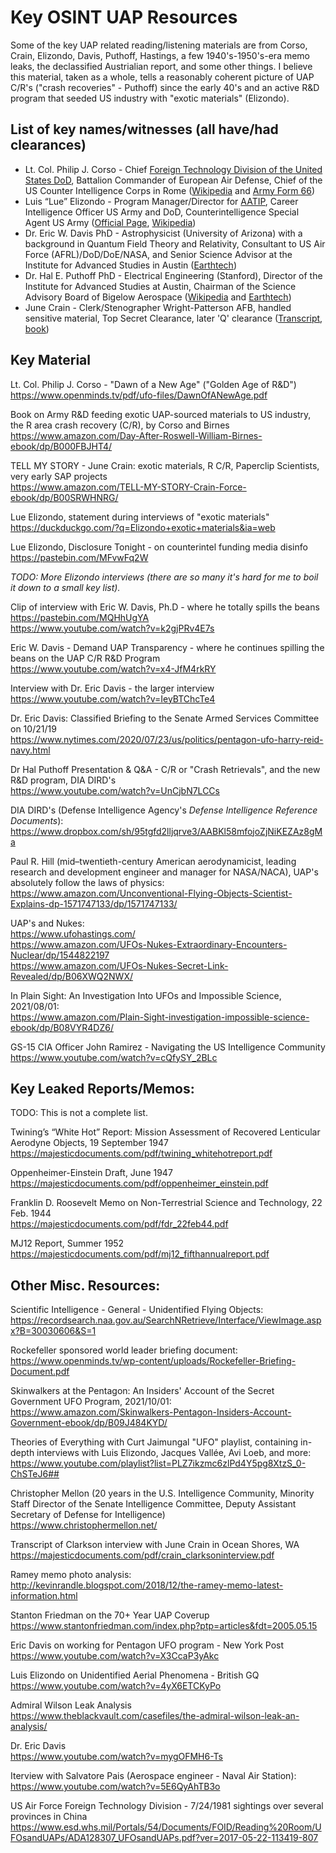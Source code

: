 # Key OSINT UAP Resources
Some of the key UAP related reading/listening materials are from Corso, Crain, Elizondo, Davis, Puthoff, Hastings,  a few 1940's-1950's-era memo leaks, the declassified Austrialian report, and some other things. I believe this material, taken as a whole, tells a reasonably coherent picture of UAP C/R's ("crash recoveries" - Puthoff) since the early 40's and an active R&D program that seeded US industry with "exotic materials" (Elizondo).

## List of key names/witnesses (all have/had clearances)
- Lt. Col. Philip J. Corso - Chief [Foreign Technology Division of the United States DoD](https://en.wikipedia.org/wiki/National_Air_and_Space_Intelligence_Center#Foreign_Technology_Division), Battalion Commander of European Air Defense, Chief of the US Counter Intelligence Corps in Rome ([Wikipedia](https://en.wikipedia.org/wiki/Philip_J._Corso) and [Army Form 66](http://www.cufon.org/cufon/corso_da66.htm))
- Luis “Lue” Elizondo - Program Manager/Director for [AATIP](https://www.nytimes.com/2017/12/16/us/politics/pentagon-program-ufo-harry-reid.html), Career Intelligence Officer US Army and DoD, Counterintelligence Special Agent US Army ([Official Page](https://luiselizondo-official.com/), [Wikipedia](https://en.wikipedia.org/wiki/Luis_Elizondo))
- Dr. Eric W. Davis PhD - Astrophysicist (University of Arizona) with a background in Quantum Field Theory and Relativity, Consultant to US Air Force (AFRL)/DoD/DoE/NASA, and Senior Science Advisor at the Institute for Advanced Studies in Austin ([Earthtech](https://earthtech.org/pubs/davis/))
- Dr. Hal E. Puthoff PhD - Electrical Engineering (Stanford), Director of the Institute for Advanced Studies at Austin, Chairman of the Science Advisory Board of Bigelow Aerospace ([Wikipedia](https://en.wikipedia.org/wiki/Harold_E._Puthoff) and [Earthtech](https://earthtech.org/pubs/puthoff/))
- June Crain - Clerk/Stenographer Wright-Patterson AFB, handled sensitive material, Top Secret Clearance, later 'Q' clearance ([Transcript](https://majesticdocuments.com/pdf/crain_clarksoninterview.pdf), [book](https://www.amazon.com/TELL-MY-STORY-Crain-Force-ebook/dp/B00SRWHNRG))

## Key Material

Lt. Col. Philip J. Corso - "Dawn of a New Age" ("Golden Age of R&D")<br>
https://www.openminds.tv/pdf/ufo-files/DawnOfANewAge.pdf

Book on Army R&D feeding exotic UAP-sourced materials to US industry, the R area crash recovery (C/R), by Corso and Birnes<br>
https://www.amazon.com/Day-After-Roswell-William-Birnes-ebook/dp/B000FBJHT4/

TELL MY STORY - June Crain: exotic materials, R C/R, Paperclip Scientists, very early SAP projects<br>
https://www.amazon.com/TELL-MY-STORY-Crain-Force-ebook/dp/B00SRWHNRG/

Lue Elizondo, statement during interviews of "exotic materials"<br>
https://duckduckgo.com/?q=Elizondo+exotic+materials&ia=web

Lue Elizondo, Disclosure Tonight - on counterintel funding media disinfo<br>
https://pastebin.com/MFvwFq2W

_TODO: More Elizondo interviews (there are so many it's hard for me to boil it down to a small key list)._

Clip of interview with Eric W. Davis, Ph.D - where he totally spills the beans<br>
https://pastebin.com/MQHhUgYA<br>
https://www.youtube.com/watch?v=k2gjPRv4E7s

Eric W. Davis - Demand UAP Transparency - where he continues spilling the beans on the UAP C/R R&D Program<br>
https://www.youtube.com/watch?v=x4-JfM4rkRY

Interview with Dr. Eric Davis - the larger interview<br>
https://www.youtube.com/watch?v=IeyBTChcTe4

Dr. Eric Davis: Classified Briefing to the Senate Armed Services Committee on 10/21/19<br>
https://www.nytimes.com/2020/07/23/us/politics/pentagon-ufo-harry-reid-navy.html

Dr Hal Puthoff Presentation & Q&A - C/R or "Crash Retrievals", and the new R&D program, DIA DIRD's<br>
https://www.youtube.com/watch?v=UnCjbN7LCCs

DIA DIRD's (Defense Intelligence Agency's _Defense Intelligence Reference Documents_):<br>
https://www.dropbox.com/sh/95tgfd2lljqrve3/AABKl58mfojoZjNiKEZAz8gMa

Paul R. Hill (mid–twentieth-century American aerodynamicist, leading research and development engineer and manager for NASA/NACA),
UAP's absolutely follow the laws of physics:<br>
https://www.amazon.com/Unconventional-Flying-Objects-Scientist-Explains-dp-1571747133/dp/1571747133/

UAP's and Nukes:<br>
https://www.ufohastings.com/<br>
https://www.amazon.com/UFOs-Nukes-Extraordinary-Encounters-Nuclear/dp/1544822197<br>
https://www.amazon.com/UFOs-Nukes-Secret-Link-Revealed/dp/B06XWQ2NWX/

In Plain Sight: An Investigation Into UFOs and Impossible Science, 2021/08/01:<br>
https://www.amazon.com/Plain-Sight-investigation-impossible-science-ebook/dp/B08VYR4DZ6/

GS-15 CIA Officer John Ramirez - Navigating the US Intelligence Community<br>
https://www.youtube.com/watch?v=cQfySY_2BLc

## Key Leaked Reports/Memos:

TODO: This is not a complete list.<br>

Twining’s “White Hot” Report: Mission Assessment of Recovered Lenticular Aerodyne Objects, 19 September 1947<br>
https://majesticdocuments.com/pdf/twining_whitehotreport.pdf

Oppenheimer-Einstein Draft, June 1947<br>
https://majesticdocuments.com/pdf/oppenheimer_einstein.pdf

Franklin D. Roosevelt Memo on Non-Terrestrial Science and Technology, 22 Feb. 1944<br>
https://majesticdocuments.com/pdf/fdr_22feb44.pdf

MJ12 Report, Summer 1952<br>
https://majesticdocuments.com/pdf/mj12_fifthannualreport.pdf

## Other Misc. Resources:

Scientific Intelligence - General - Unidentified Flying Objects:<br>
https://recordsearch.naa.gov.au/SearchNRetrieve/Interface/ViewImage.aspx?B=30030606&S=1

Rockefeller sponsored world leader briefing document:<br>
https://www.openminds.tv/wp-content/uploads/Rockefeller-Briefing-Document.pdf

Skinwalkers at the Pentagon: An Insiders' Account of the Secret Government UFO Program, 2021/10/01:<br>
https://www.amazon.com/Skinwalkers-Pentagon-Insiders-Account-Government-ebook/dp/B09J484KYD/

Theories of Everything with Curt Jaimungal "UFO" playlist, containing in-depth interviews with Luis Elizondo, Jacques Vallée, Avi Loeb, and more:<br>
https://www.youtube.com/playlist?list=PLZ7ikzmc6zlPd4Y5pg8XtzS_0-ChSTeJ6##

Christopher Mellon (20 years in the U.S. Intelligence Community, Minority Staff Director of the Senate Intelligence Committee, Deputy Assistant Secretary of Defense for Intelligence)<br>
https://www.christophermellon.net/

Transcript of Clarkson interview with June Crain in Ocean Shores, WA<br>
https://majesticdocuments.com/pdf/crain_clarksoninterview.pdf

Ramey memo photo analysis:<br>
http://kevinrandle.blogspot.com/2018/12/the-ramey-memo-latest-information.html

Stanton Friedman on the 70+ Year UAP Coverup<br>
https://www.stantonfriedman.com/index.php?ptp=articles&fdt=2005.05.15

Eric Davis on working for Pentagon UFO program - New York Post<br>
https://www.youtube.com/watch?v=X3CcaP3yAkc

Luis Elizondo on Unidentified Aerial Phenomena - British GQ<br>
https://www.youtube.com/watch?v=4yX6ETCKyPo

Admiral Wilson Leak Analysis<br>
https://www.theblackvault.com/casefiles/the-admiral-wilson-leak-an-analysis/

Dr. Eric Davis<br>
https://www.youtube.com/watch?v=mygOFMH6-Ts

Iterview with Salvatore Pais (Aerospace engineer - Naval Air Station):<br>
https://www.youtube.com/watch?v=5E6QyAhTB3o

US Air Force Foreign Technology Division - 7/24/1981 sightings over several provinces in China<br>
https://www.esd.whs.mil/Portals/54/Documents/FOID/Reading%20Room/UFOsandUAPs/ADA128307_UFOsandUAPs.pdf?ver=2017-05-22-113419-807
